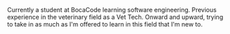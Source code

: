 
Currently a student at BocaCode learning software engineering.
Previous experience in the veterinary field as a Vet Tech. 
Onward and upward, trying to take in as much as I'm offered to learn in this field that I'm new to.

